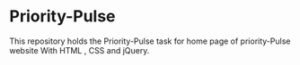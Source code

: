 # Priority-Pulse
This repository holds the Priority-Pulse task for home page of priority-Pulse website
With HTML , CSS and jQuery.
